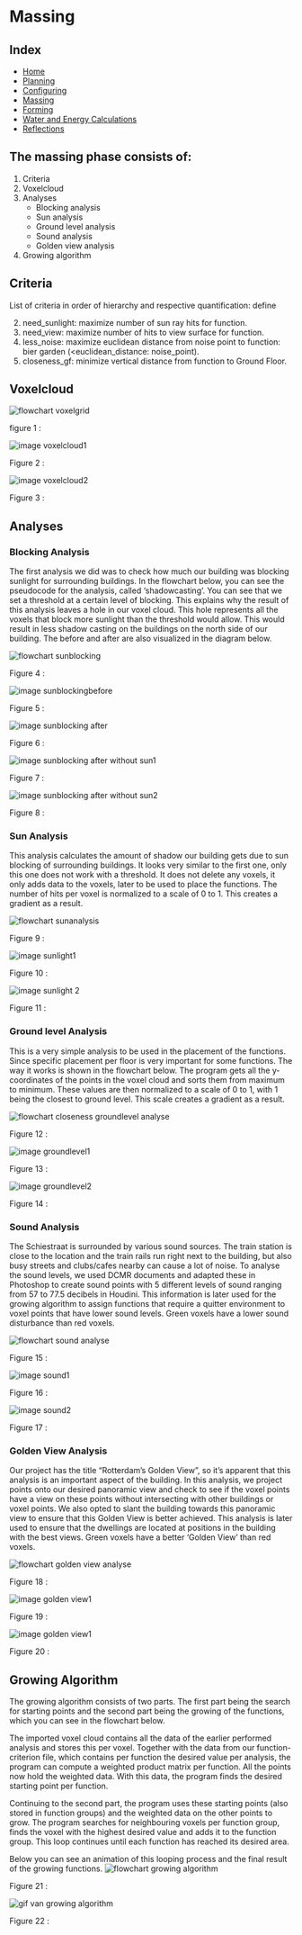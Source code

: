 # Massing

## Index
- [Home](https://jeroentudelft.github.io/)
- [Planning](https://jeroentudelft.github.io/webpages/planning)
- [Configuring](https://jeroentudelft.github.io/webpages/configuring)
- [Massing](https://jeroentudelft.github.io/webpages/massing)
- [Forming](https://jeroentudelft.github.io/webpages/forming)
- [Water and Energy Calculations](https://jeroentudelft.github.io/webpages/waterandenergycalculations)
- [Reflections](https://jeroentudelft.github.io/webpages/reflections)


## The massing phase consists of:
1. Criteria
2. Voxelcloud
3. Analyses
   - Blocking analysis
   - Sun analysis
   - Ground level analysis
   - Sound analysis
   - Golden view analysis
4. Growing algorithm




## Criteria
List of criteria in order of hierarchy and respective quantification: define 

2. need_sunlight: maximize number of sun ray hits for function.
3. need_view: maximize number of hits to view surface for function.
4. less_noise: maximize euclidean distance from noise point to function: bier garden (<euclidean_distance: noise_point).
5. closeness_gf: minimize vertical distance from function to Ground Floor.


## Voxelcloud

![flowchart voxelgrid](https://github.com/user-attachments/assets/ef53a7e6-c50b-4019-8a75-56e8264fa843)

figure 1 : 


![image voxelcloud1](https://github.com/user-attachments/assets/ae00d09b-782c-48bf-90da-0882c96cffb0)

Figure 2 : 


![image voxelcloud2](https://github.com/user-attachments/assets/edced869-4f5c-4a4e-8b58-3e53d4c7b562)

Figure 3 :





## Analyses

### Blocking Analysis 

The first analysis we did was to check how much our building was blocking sunlight for surrounding buildings. In the flowchart below, you can see the pseudocode for the analysis, called ‘shadowcasting’. You can see that we set a threshold at a certain level of blocking. This explains why the result of this analysis leaves a hole in our voxel cloud. This hole represents all the voxels that block more sunlight than the threshold would allow. This would result in less shadow casting on the buildings on the north side of our building. The before and after are also visualized in the diagram below. 

![flowchart sunblocking](https://github.com/user-attachments/assets/331c4bfa-338f-4bc5-be10-ed1cfe77e596)

Figure 4 : 

![image sunblockingbefore](https://github.com/user-attachments/assets/f9db1c4e-0050-4d38-bebe-0de3bc2636f2)

Figure 5 : 

![image sunblocking after](https://github.com/user-attachments/assets/e1528edb-21c1-4130-87ff-4d8e3d15f30f)

Figure 6 :

![image sunblocking after without sun1](https://github.com/user-attachments/assets/21b67a9d-d502-497d-929f-30b5a1ceca71)

Figure 7 :

![image sunblocking after without sun2](https://github.com/user-attachments/assets/38779bae-c7dc-4d1f-9e44-88f3acb07e88)

Figure 8 :



### Sun Analysis 

This analysis calculates the amount of shadow our building gets due to sun blocking of surrounding buildings. It looks very similar to the first one, only this one does not work with a threshold. It does not delete any voxels, it only adds data to the voxels, later to be used to place the functions. The number of hits per voxel is normalized to a scale of 0 to 1. This creates a gradient as a result. 

![flowchart sunanalysis](https://github.com/user-attachments/assets/0518221d-9242-450e-9a40-0b5a86ec6bb5)

Figure 9 :

![image sunlight1](https://github.com/user-attachments/assets/e8cf0bdc-a2ed-4a40-b5d8-bc3c5782073b)

Figure 10 :

![image sunlight 2](https://github.com/user-attachments/assets/0afd1aaa-bd8d-4ccb-8579-50bfa948fd34)

Figure 11 : 


### Ground level Analysis 
This is a very simple analysis to be used in the placement of the functions. Since specific placement per floor is very important for some functions. The way it works is shown in the flowchart below. The program gets all the y-coordinates of the points in the voxel cloud and sorts them from maximum to minimum. These values are then normalized to a scale of 0 to 1, with 1 being the closest to ground level. This scale creates a gradient as a result. 

![flowchart closeness groundlevel analyse](https://github.com/user-attachments/assets/9c20f569-d3b2-43f7-b932-4b8309d81361)

Figure 12 : 

![image groundlevel1](https://github.com/user-attachments/assets/11e24afc-1df0-46f0-a471-04f91ac24d43)

Figure 13 : 

![image groundlevel2](https://github.com/user-attachments/assets/da66cd06-05a9-4057-a04a-96eb9887b148)

Figure 14 :


### Sound Analysis
The Schiestraat is surrounded by various sound sources. The train station is close to the location and the train rails run right next to the building, but also busy streets and clubs/cafes nearby can cause a lot of noise.  To analyse the sound levels, we used DCMR documents and adapted these in Photoshop to create sound points with 5 different levels of sound ranging from 57 to 77.5 decibels in Houdini. This information is later used for the growing algorithm to assign functions that require a quitter environment to voxel points that have lower sound levels. Green voxels have a lower sound disturbance than red voxels.

![flowchart sound analyse](https://github.com/user-attachments/assets/1cc7d9a1-23ea-47dc-a265-b34a1d41cdde)

Figure 15 : 

![image sound1](https://github.com/user-attachments/assets/f79d7305-a6d9-4cf8-83d0-630d2e01fe10)

Figure 16 : 

![image sound2](https://github.com/user-attachments/assets/a2b9f0fd-39d0-4532-8cf0-bbedf900027a)

Figure 17 :


### Golden View Analysis
Our project has the title “Rotterdam’s Golden View”, so it’s apparent that this analysis is an important aspect of the building. In this analysis, we project points onto our desired panoramic view and check to see if the voxel points have a view on these points without intersecting with other buildings or voxel points. We also opted to slant the building towards this panoramic view to ensure that this Golden View is better achieved. This analysis is later used to ensure that the dwellings are located at positions in the building with the best views. Green voxels have a better ‘Golden View’ than red voxels.

![flowchart golden view analyse](https://github.com/user-attachments/assets/7fa5edc2-b345-4aaa-9a8b-d78677dfbe7f)

Figure 18 : 

![image golden view1](https://github.com/user-attachments/assets/c7e773fe-78b1-40c7-aa45-dd3834c5d420)

Figure 19 : 

![image golden view1](https://github.com/user-attachments/assets/9b534385-3ec5-4505-be79-241a51063ca3)

Figure 20 : 




## Growing Algorithm
The growing algorithm consists of two parts. The first part being the search for starting points and the second part being the growing of the functions, which you can see in the flowchart below. 

The imported voxel cloud contains all the data of the earlier performed analysis and stores this per voxel. Together with the data from our function-criterion file, which contains per function the desired value per analysis, the program can compute a weighted product matrix per function. All the points now hold the weighted data. With this data, the program finds the desired starting point per function. 

Continuing to the second part, the program uses these starting points (also stored in function groups) and the weighted data on the other points to grow. The program searches for neighbouring voxels per function group, finds the voxel with the highest desired value and adds it to the function group. This loop continues until each function has reached its desired area. 

Below you can see an animation of this looping process and the final result of the growing functions.
![flowchart growing algorithm](https://github.com/user-attachments/assets/d68b7fa3-2fef-4703-b31a-1359d3efb65a)

Figure 21 : 


![gif van growing algorithm](https://github.com/user-attachments/assets/f74af914-3e92-4ac8-963b-1e35cedc15ec)

Figure 22 : 













